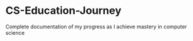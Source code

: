 # CS-Education-Journey
Complete documentation of my progress as I achieve mastery in computer science
